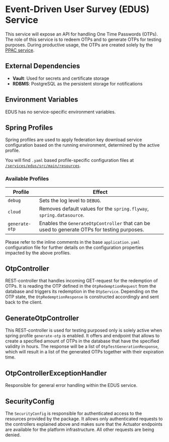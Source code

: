 # Event-Driven User Survey (EDUS) Service

This service will expose an API for handling One Time Passwords (OTPs). The role of this service is
to redeem OTPs and to generate OTPs for testing purposes. During productive usage, the OTPs are
created solely by the [PPAC service](PPAC.md).

## External Dependencies

- **Vault**: Used for secrets and certificate storage
- **RDBMS**: PostgreSQL as the persistent storage for notifications

## Environment Variables

EDUS has no service-specific environment variables.

## Spring Profiles

Spring profiles are used to apply federation key download service configuration based on the running
environment, determined by the active profile.

You will find `.yaml` based profile-specific configuration files
at [`/services/edus/src/main/resources`](/services/edus/src/main/resources).

### Available Profiles

Profile             | Effect
--------------------|-------------
`debug`             | Sets the log level to `DEBUG`.
`cloud`             | Removes default values for the `spring.flyway`, `spring.datasource`.
`generate-otp`      | Enables the `GenerateOtpController` that can be used to generate OTPs for testing purposes.

Please refer to the inline comments in the base `application.yaml` configuration file for further
details on the configuration properties impacted by the above profiles.

## OtpController

REST-controller that handles incoming GET-request for the redemption of OTPs. It is reading the OTP
defined in the `OtpRedemptionRequest` from the database and triggers its redemption in the
`OtpService`. Depending on the OTP state, the `OtpRedemptionResponse` is constructed accordingly and
sent back to the client.

## GenerateOtpController

This REST-controller is used for testing purposed only is solely active when spring
profile `generate-otp` is enabled. It offers and endpoint that allows to create a specified amount
of OTPs in the database that have the specified validity in hours. The response will be a list
of `OtpTestGenerationResponse`, which will result in a list of the generated OTPs together with
their expiration time.

## OtpControllerExceptionHandler

Responsible for general error handling within the EDUS service.

## SecurityConfig

The `SecurityConfig` is responsible for authenticated access to the resources provided by the
package. It allows only authenticated requests to the controllers explained above and makes sure
that the Actuator endpoints are available for the platform infrastructure. All other requests are
being denied.
